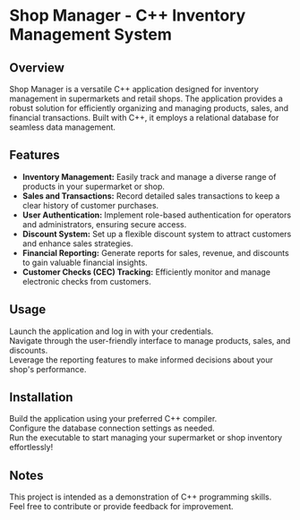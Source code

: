 # Shop Manager - C++ Inventory Management System

## Overview

Shop Manager is a versatile C++ application designed for inventory management in supermarkets and retail shops.
The application provides a robust solution for efficiently organizing and managing products, sales, and financial transactions.
Built with C++, it employs a relational database for seamless data management.

## Features

- **Inventory Management:** Easily track and manage a diverse range of products in your supermarket or shop.
- **Sales and Transactions:** Record detailed sales transactions to keep a clear history of customer purchases.
- **User Authentication:** Implement role-based authentication for operators and administrators, ensuring secure access.
- **Discount System:** Set up a flexible discount system to attract customers and enhance sales strategies.
- **Financial Reporting:** Generate reports for sales, revenue, and discounts to gain valuable financial insights.
- **Customer Checks (CEC) Tracking:** Efficiently monitor and manage electronic checks from customers.

## Usage

Launch the application and log in with your credentials.  
Navigate through the user-friendly interface to manage products, sales, and discounts.  
Leverage the reporting features to make informed decisions about your shop's performance.  

## Installation

Build the application using your preferred C++ compiler.  
Configure the database connection settings as needed.  
Run the executable to start managing your supermarket or shop inventory effortlessly!  

## Notes

This project is intended as a demonstration of C++ programming skills.  
Feel free to contribute or provide feedback for improvement.


